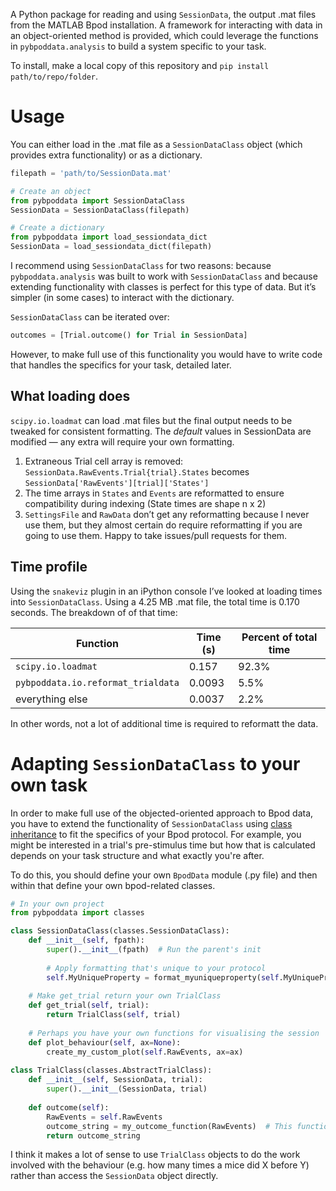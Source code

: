 A Python package for reading and using `SessionData`, the output .mat files from the MATLAB Bpod installation. A framework for interacting with data in an object-oriented method is provided, which could leverage the functions in `pybpoddata.analysis` to build a system specific to your task. 

To install, make a local copy of this repository and `pip install path/to/repo/folder`.

# Usage

You can either load in the .mat file as a `SessionDataClass` object (which provides extra functionality) or as a dictionary.

```python
filepath = 'path/to/SessionData.mat'

# Create an object
from pybpoddata import SessionDataClass
SessionData = SessionDataClass(filepath)

# Create a dictionary
from pybpoddata import load_sessiondata_dict
SessionData = load_sessiondata_dict(filepath)
```

I recommend using `SessionDataClass` for two reasons: because `pybpoddata.analysis` was built to work with `SessionDataClass` and because extending functionality with classes is perfect for this type of data. But it’s simpler (in some cases) to interact with the dictionary.

`SessionDataClass` can be iterated over:

```python
outcomes = [Trial.outcome() for Trial in SessionData]
```

However, to make full use of this functionality you would have to write code that handles the specifics for your task, detailed later.

## What loading does

`scipy.io.loadmat` can load .mat files but the final output needs to be tweaked for consistent formatting. The *default* values in SessionData are modified — any extra will require your own formatting.

1. Extraneous Trial cell array is removed: `SessionData.RawEvents.Trial{trial}.States` becomes `SessionData['RawEvents'][trial]['States']`
2. The time arrays in `States` and `Events` are reformatted to ensure compatibility during indexing (State times are shape n x 2)
3. `SettingsFile` and `RawData` don’t get any reformatting because I never use them, but they almost certain do require reformatting if you are going to use them. Happy to take issues/pull requests for them.

## Time profile

Using the `snakeviz` plugin in an iPython console I’ve looked at loading times into `SessionDataClass`. Using a 4.25 MB .mat file, the total time is 0.170 seconds. The breakdown of of that time:

| Function                           | Time (s) | Percent of total time |
| ---------------------------------- | -------- | --------------------- |
| `scipy.io.loadmat`                 | 0.157    | 92.3%                 |
| `pybpoddata.io.reformat_trialdata` | 0.0093   | 5.5%                  |
| everything else                    | 0.0037   | 2.2%                  |

In other words, not a lot of additional time is required to reformatt the data.

# Adapting `SessionDataClass` to your own task
In order to make full use of the objected-oriented approach to Bpod data, you have to extend the functionality of `SessionDataClass` using [class inheritance](https://docs.python.org/3/tutorial/classes.html#inheritance) to fit the specifics of your Bpod protocol. For example, you might be interested in a trial's pre-stimulus time but how that is calculated depends on your task structure and what exactly you're after.

To do this, you should define your own `BpodData` module (.py file) and then within that define your own bpod-related classes.

```python
# In your own project
from pybpoddata import classes

class SessionDataClass(classes.SessionDataClass):
    def __init__(self, fpath):
    	super().__init__(fpath)  # Run the parent's init
        
        # Apply formatting that's unique to your protocol
        self.MyUniqueProperty = format_myuniqueproperty(self.MyUniqueProperty)
    
    # Make get_trial return your own TrialClass
    def get_trial(self, trial):
        return TrialClass(self, trial)
    
    # Perhaps you have your own functions for visualising the session
    def plot_behaviour(self, ax=None):
        create_my_custom_plot(self.RawEvents, ax=ax)
    
class TrialClass(classes.AbstractTrialClass):
    def __init__(self, SessionData, trial):
        super().__init__(SessionData, trial)
    
    def outcome(self):
        RawEvents = self.RawEvents
        outcome_string = my_outcome_function(RawEvents)  # This function depends on your protocol
        return outcome_string
```

I think it makes a lot of sense to use `TrialClass` objects to do the work involved with the behaviour (e.g. how many times a mice did X before Y) rather than access the `SessionData` object directly.
